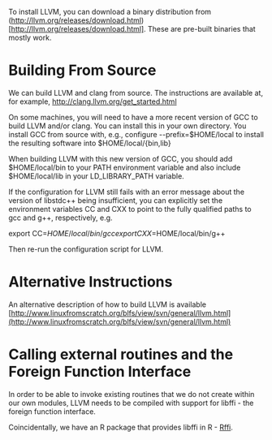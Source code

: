 To install LLVM, you can download a binary distribution from
(http://llvm.org/releases/download.html)[http://llvm.org/releases/download.html].
These are pre-built binaries that mostly work.

# Building From Source

We can build LLVM and clang from source.
The instructions are available at, for example,
  http://clang.llvm.org/get_started.html

On some machines, you will need to have a more recent version of 
GCC to build LLVM and/or clang.  You can install this in your own
directory. You install GCC from source with, e.g.,
   configure  --prefix=$HOME/local
to install the resulting software into $HOME/local/{bin,lib}

When building LLVM with this new version of GCC, you should
add $HOME/local/bin to your PATH environment variable and
also include $HOME/local/lib in your LD_LIBRARY_PATH variable.

If the configuration for LLVM still fails with an error message
about the version of libstdc++ being insufficient, you can 
explicitly set the environment variables CC and CXX
to point to the fully qualified paths to gcc and g++, respectively, e.g.

  export CC=$HOME/local/bin/gcc
  export CXX=$HOME/local/bin/g++

Then re-run the configuration script for LLVM.


# Alternative Instructions

An alternative description of how to build LLVM is available  
[http://www.linuxfromscratch.org/blfs/view/svn/general/llvm.html](http://www.linuxfromscratch.org/blfs/view/svn/general/llvm.html)


# Calling external routines and the Foreign Function Interface

In order to be able to invoke existing routines that we do not create within our own modules, LLVM
needs to be compiled  with support for libffi - the foreign function interface.


Coincidentally, we have an R package that provides libffi in R - [Rffi](http://www.omegahat.net/Rffi).
